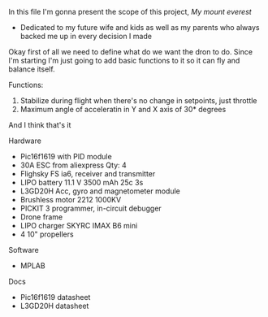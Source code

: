 In this file I'm gonna present the scope of this project,
*My mount everest*
- Dedicated to my future wife and kids as well as my parents who always backed me up in every decision I made

Okay first of all we need to define what do we want the dron to do. Since I'm starting I'm just going to add basic functions to it so it can fly and balance itself.

Functions:
1. Stabilize during flight when there's no change in setpoints, just throttle
2. Maximum angle of acceleratin in Y and X axis of 30* degrees

And I think that's it

Hardware
- Pic16f1619 with PID module
- 30A ESC from aliexpress Qty: 4
- Flighsky FS ia6, receiver and transmitter
- LIPO battery 11.1 V 3500 mAh 25c 3s
- L3GD20H Acc, gyro and magnetometer module
- Brushless motor 2212 1000KV
- PICKIT 3 programmer, in-circuit debugger
- Drone frame
- LIPO charger SKYRC IMAX B6 mini
- 4 10" propellers

Software
- MPLAB

Docs
- Pic16f1619 datasheet
- L3GD20H datasheet
